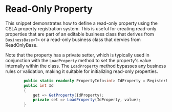 # Read-Only Property

This snippet demonstrates how to define a read-only property using the CSLA property registration system. This is useful for creating read-only properties that are part of an editable business class that derives from `BusinessBase<T>` or a read-only business class that dervies from ReadOnlyBase<T>.

Note that the property has a private setter, which is typically used in conjunction with the `LoadProperty` method to set the property's value internally within the class. The `LoadProperty` method bypasses any business rules or validation, making it suitable for initializing read-only properties.

```csharp
        public static readonly PropertyInfo<int> IdProperty = RegisterProperty<int>(nameof(Id));
        public int Id
        {
            get => GetProperty(IdProperty);
            private set => LoadProperty(IdProperty, value);
        }
```
